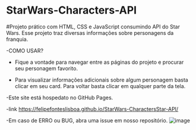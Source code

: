 # StarWars-Characters-API
#Projeto prático com HTML, CSS e JavaScript consumindo API do Star Wars. Esse projeto traz diversas informações sobre personagens da franquia.

-COMO USAR?

- Fique a vontade para navegar entre as páginas do projeto e procurar seu personagem favorito.

- Para visualizar informações adicionais sobre algum personagem basta clicar em seu card. Para voltar basta clicar em qualquer parte da tela.

-Este site está hospedato no GitHub Pages. 

-link
https://felipefonteslisboa.github.io/StarWars-CharactersStar-API/

-Em caso de ERRO ou BUG, abra uma issue em nosso repositório.
![image](https://github.com/FelipeFontesLisboa/StarWars-CharactersStar-API/assets/140672254/1fd8b238-5980-4a71-92d8-32f4ecb16306)

